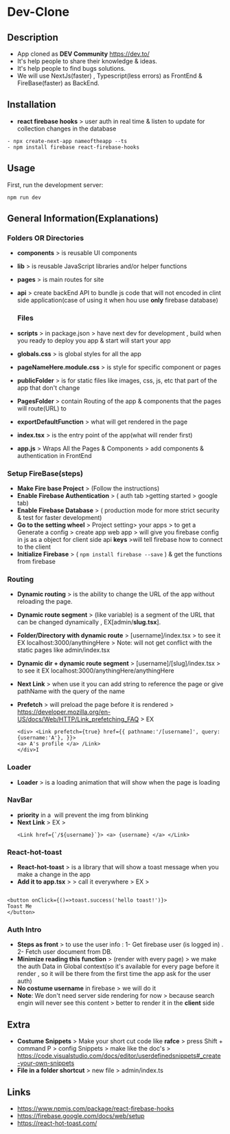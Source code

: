 # Dev-Clone

## Description

- App cloned as **DEV Community** https://dev.to/
- It's help people to share their knowledge & ideas.
- It's help people to find bugs solutions.
- We will use NextJs(faster) , Typescript(less errors) as FrontEnd & FireBase(faster) as BackEnd.

## Installation

- **react firebase hooks** > user auth in real time & listen to update for collection changes in the database

```
- npx create-next-app nameoftheapp --ts
- npm install firebase react-firebase-hooks
```

## Usage

First, run the development server:

```
npm run dev
```

## General Information(Explanations)

### Folders OR Directories

- **components** > is reusable UI components
- **lib** > is reusable JavaScript libraries and/or helper functions
- **pages** > is main routes for site
- **api** > create backEnd API to bundle js code that will not encoded in clint side application(case of using it when hou use **only** firebase database)

  ### Files

- **scripts** > in package.json > have next dev for development , build when you ready to deploy you app & start will start your app
- **globals.css** > is global styles for all the app
- **pageNameHere.module.css** > is style for specific component or pages
- **publicFolder** > is for static files like images, css, js, etc that part of the app that don't change
- **PagesFolder** > contain Routing of the app & components that the pages will route(URL) to
- **exportDefaultFunction** > what will get rendered in the page
- **index.tsx** > is the entry point of the app(what will render first)
- **app.js** > Wraps All the Pages & Components > add components & authentication in FrontEnd

### Setup FireBase(steps)

- **Make Fire base Project** > (Follow the instructions)
- **Enable Firebase Authentication** > ( auth tab >getting started > google tab)
- **Enable Firebase Database** > ( production mode for more strict security & test for faster development)
- **Go to the setting wheel** > Project setting> your apps > to get a Generate a config > create app web app > will give you firebase config in js as a object for client side api **keys** >will tell firebase how to connect to the client
- **Initialize Firebase** > ( `npm install firebase --save` ) & get the functions from firebase

### Routing

- **Dynamic routing** > is the ability to change the URL of the app without reloading the page.
- **Dynamic route segment** > (like variable) is a segment of the URL that can be changed dynamically , EX[admin/**slug.tsx**].
- **Folder/Directory with dynamic route** > [username]/index.tsx > to see it EX localhost:3000/anythingHere > Note: will not get conflict with the static pages like admin/index.tsx
- **Dynamic dir + dynamic route segment** > [username]/[slug]/index.tsx > to see it EX localhost:3000/anythingHere/anythingHere
- **Next Link** > when use it you can add string to reference the page or give pathName with the query of the name
- **Prefetch** > will preload the page before it is rendered > https://developer.mozilla.org/en-US/docs/Web/HTTP/Link_prefetching_FAQ > EX

  ```
  <div> <Link prefetch={true} href={{ pathname:'/[username]', query:{username:'A'}, }}>
  <a> A's profile </a> /Link>
  </div>I
  ```

### Loader

- **Loader** > is a loading animation that will show when the page is loading

### NavBar

- **priority** in a <Image priority/> will prevent the img from blinking
- **Next Link** > EX >
  ```
  <Link href={`/${username}`}> <a> {username} </a> </Link>
  ```

### React-hot-toast

- **React-hot-toast** > is a library that will show a toast message when you make a change in the app
- **Add it to app.tsx** > <Toaster/> > call it everywhere > EX >

```

<button onClick={()=>toast.success('hello toast!')}>
Toast Me
</button>

```

### Auth Intro

- **Steps as front** > to use the user info : 1- Get firebase user (is logged in) . 2- Fetch user document from DB.
- **Minimize reading this function** > (render with every page) > we make the auth Data in Global context(so it's available for every page before it render , so it will be there from the first time the app ask for the user auth)
- **No costume username** in firebase > we will do it
- **Note**: We don't need server side rendering for now > because search engin will never see this content > better to render it in the **client** side

## Extra

- **Costume Snippets** > Make your short cut code like **rafce** > press Shift + command P > config Snippets > make like the doc's > https://code.visualstudio.com/docs/editor/userdefinedsnippets#_create-your-own-snippets
- **File in a folder shortcut** > new file > admin/index.ts

## Links

- https://www.npmjs.com/package/react-firebase-hooks
- https://firebase.google.com/docs/web/setup
- https://react-hot-toast.com/

```

```
